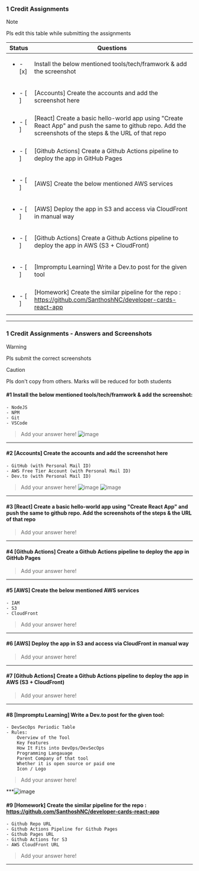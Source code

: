 ### 1 Credit Assignments

> [!NOTE]
> Pls edit this table while submitting the assignments

| Status         | Questions     | 
|----------------|---------------|
| <ul><li>- [x] </li></ul> | Install the below mentioned tools/tech/framwork & add the screenshot |
| <ul><li>- [ ] </li></ul> | [Accounts] Create the accounts and add the screenshot here |
| <ul><li>- [ ] </li></ul> | [React] Create a basic hello-world app using "Create React App" and push the same to github repo. Add the screenshots of the steps & the URL of that repo |
| <ul><li>- [ ] </li></ul> | [Github Actions] Create a Github Actions pipeline to deploy the app in GitHub Pages |
| <ul><li>- [ ] </li></ul> | [AWS] Create the below mentioned AWS services |
| <ul><li>- [ ] </li></ul> | [AWS] Deploy the app in S3 and access via CloudFront in manual way  |
| <ul><li>- [ ] </li></ul> | [Github Actions] Create a Github Actions pipeline to deploy the app in AWS (S3 + CloudFront)  |
| <ul><li>- [ ] </li></ul> | [Impromptu Learning] Write a Dev.to post for the given tool  |
| <ul><li>- [ ] </li></ul> | [Homework] Create the similar pipeline for the repo : https://github.com/SanthoshNC/developer-cards-react-app  |

***

### 1 Credit Assignments - Answers and Screenshots

> [!WARNING]
> Pls submit the correct screenshots

> [!CAUTION]
> Pls don't copy from others. Marks will be reduced for both students

#### #1 Install the below mentioned tools/tech/framwork & add the screenshot:
	- NodeJS 
	- NPM 
	- Git
	- VSCode
> Add your answer here!
![image](https://github.com/user-attachments/assets/3026d403-4df0-4dbd-aa08-4f69973cff32)

***

#### #2 [Accounts] Create the accounts and add the screenshot here
	- GitHub (with Personal Mail ID)
	- AWS Free Tier Account (with Personal Mail ID)
	- Dev.to (with Personal Mail ID)
> Add your answer here!
![image](https://github.com/user-attachments/assets/12eb1c64-2f18-43b5-ac02-e8ca9b64f248)
> ![image](https://github.com/user-attachments/assets/2975536d-8c4e-4222-963c-53e5249e939d)


***

#### #3 [React] Create a basic hello-world app using "Create React App" and push the same to github repo. Add the screenshots of the steps & the URL of that repo
> Add your answer here!

***

#### #4 [Github Actions] Create a Github Actions pipeline to deploy the app in GitHub Pages
> Add your answer here!

***

#### #5 [AWS] Create the below mentioned AWS services
	- IAM
	- S3
	- CloudFront
> Add your answer here!

***

#### #6 [AWS] Deploy the app in S3 and access via CloudFront in manual way
> Add your answer here!

***

#### #7 [Github Actions] Create a Github Actions pipeline to deploy the app in AWS (S3 + CloudFront)
> Add your answer here!

***

#### #8 [Impromptu Learning] Write a Dev.to post for the given tool:
	- DevSecOps Periodic Table
	- Rules:
		Overview of the Tool
		Key Features
		How It Fits into DevOps/DevSecOps
		Programming Langauage
		Parent Company of that tool
		Whether it is open source or paid one
		Icon / Logo
> Add your answer here!

***![image](https://github.com/user-attachments/assets/42ff9f7e-2e57-4428-8068-cb1552f5955b)


#### #9 [Homework] Create the similar pipeline for the repo : https://github.com/SanthoshNC/developer-cards-react-app
	- Github Repo URL
	- Github Actions Pipeline for Github Pages
	- Github Pages URL
 	- Github Actions for S3
 	- AWS CloudFront URL
> Add your answer here!

***
